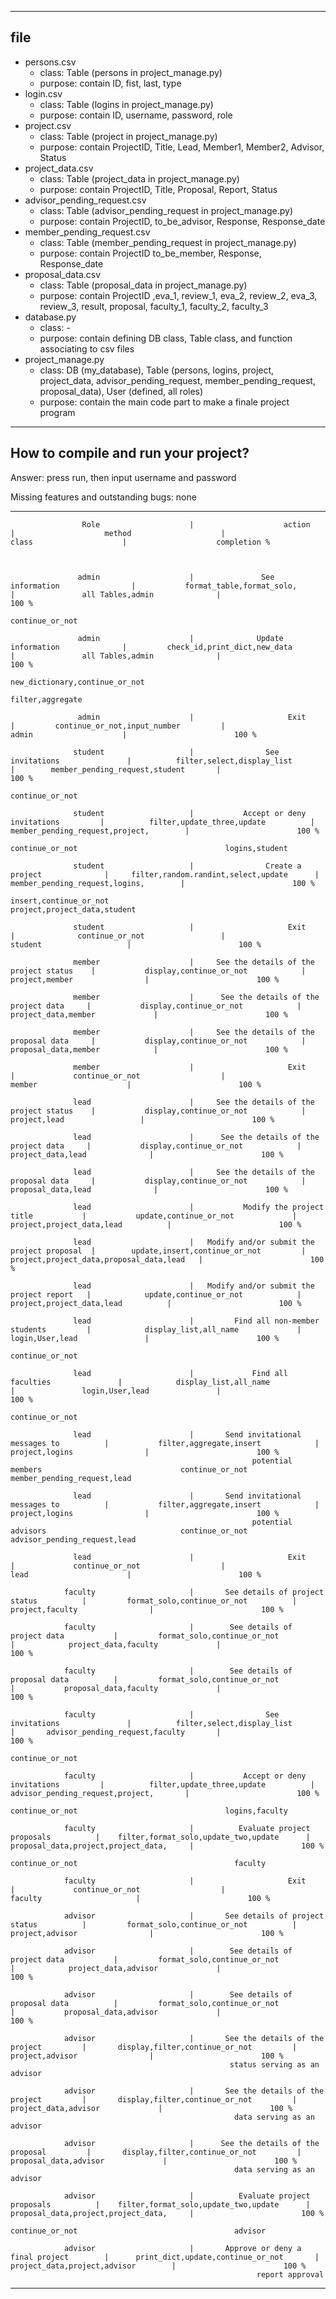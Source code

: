 
---

## file
  - persons.csv
      - class: Table (persons in project_manage.py)
      - purpose: contain ID, fist, last, type
  - login.csv
      - class: Table (logins in project_manage.py)
      - purpose: contain ID, username, password, role
  - project.csv
      - class: Table (project in project_manage.py)
      - purpose: contain ProjectID, Title, Lead, Member1, Member2, Advisor, Status
  - project_data.csv
      - class: Table (project_data in project_manage.py)
      - purpose: contain ProjectID, Title, Proposal, Report, Status
  - advisor_pending_request.csv
      - class: Table (advisor_pending_request in project_manage.py)
      - purpose: contain ProjectID, to_be_advisor, Response, Response_date
  - member_pending_request.csv
      - class: Table (member_pending_request in project_manage.py)
      - purpose: contain ProjectID to_be_member, Response, Response_date
  - proposal_data.csv
      - class: Table (proposal_data in project_manage.py)
      - purpose: contain ProjectID ,eva_1, review_1, eva_2, review_2, eva_3, review_3, result, proposal, faculty_1, faculty_2, faculty_3
  - database.py
      - class: -
      - purpose: contain defining DB class, Table class, and function associating to csv files
  - project_manage.py
      - class: DB (my_database), Table (persons, logins, project, project_data, advisor_pending_request, member_pending_request, proposal_data), User (defined, all roles)
      - purpose: contain the main code part to make a finale project program

---

## How to compile and run your project?
Answer: press run, then input username and password


Missing features and outstanding bugs: none

---

                    Role                    |                    action                    |                    method                    |                    class                    |                    completion %                    



                   admin                    |               See information                |           format_table,format_solo,          |               all Tables,admin              |                        100 %                    
                                                                                                           continue_or_not                                                                      

                   admin                    |              Update information              |         check_id,print_dict,new_data         |               all Tables,admin              |                        100 %
                                                                                                    new_dictionary,continue_or_not
                                                                                                          filter,aggregate

                   admin                    |                     Exit                     |         continue_or_not,input_number         |                    admin                    |                        100 %                   

                  student                   |                See invitations               |          filter,select,display_list          |        member_pending_request,student       |                        100 %                 
                                                                                                          continue_or_not        

                  student                   |           Accept or deny invitations         |          filter,update_three,update          |      member_pending_request,project,        |                        100 %                 
                                                                                                          continue_or_not                                 logins,student
 
                  student                   |                Create a project              |     filter,random.randint,select,update      |       member_pending_request,logins,        |                        100 %                 
                                                                                                       insert,continue_or_not                      project,project_data,student

                  student                   |                     Exit                     |              continue_or_not                 |                   student                   |                        100 %                   

                  member                    |     See the details of the project status    |           display,continue_or_not            |               project,member                |                        100 %                   

                  member                    |      See the details of the project data     |           display,continue_or_not            |             project_data,member             |                        100 %                  

                  member                    |     See the details of the proposal data     |           display,continue_or_not            |             proposal_data,member            |                        100 %                  

                  member                    |                     Exit                     |             continue_or_not                  |                   member                    |                        100 %                   

                  lead                      |     See the details of the project status    |           display,continue_or_not            |                project,lead                 |                        100 %                   

                  lead                      |      See the details of the project data     |           display,continue_or_not            |              project_data,lead              |                        100 %                  

                  lead                      |     See the details of the proposal data     |           display,continue_or_not            |             proposal_data,lead              |                        100 %                  

                  lead                      |           Modify the project title           |           update,continue_or_not             |          project,project_data,lead          |                        100 %                 

                  lead                      |   Modify and/or submit the project proposal  |        update,insert,continue_or_not         |   project,project_data,proposal_data,lead   |                        100 %                 

                  lead                      |   Modify and/or submit the  project report   |            update,continue_or_not            |          project,project_data,lead          |                        100 %              

                  lead                      |         Find all non-member students         |            display_list,all_name             |               login,User,lead               |                        100 %              
                                                                                                           continue_or_not                    

                  lead                      |             Find all faculties               |            display_list,all_name             |               login,User,lead               |                        100 %              
                                                                                                          continue_or_not                     

                  lead                      |       Send invitational messages to          |           filter,aggregate,insert            |               project,logins                |                        100 %              
                                                          potential members                               continue_or_not                           member_pending_request,lead

                  lead                      |       Send invitational messages to          |           filter,aggregate,insert            |               project,logins                |                        100 %              
                                                          potential advisors                              continue_or_not                          advisor_pending_request,lead

                  lead                      |                     Exit                     |             continue_or_not                  |                   lead                      |                        100 %                   

                faculty                     |       See details of project status          |         format_solo,continue_or_not          |              project,faculty                |                        100 %                   

                faculty                     |        See details of project data           |         format_solo,continue_or_not          |            project_data,faculty             |                        100 %                   

                faculty                     |        See details of proposal data          |         format_solo,continue_or_not          |           proposal_data,faculty             |                        100 %                   

                faculty                     |                See invitations               |          filter,select,display_list          |       advisor_pending_request,faculty       |                        100 %                 
                                                                                                          continue_or_not        

                faculty                     |           Accept or deny invitations         |          filter,update_three,update          |      advisor_pending_request,project,       |                        100 %                 
                                                                                                          continue_or_not                                 logins,faculty
 
                faculty                     |          Evaluate project proposals          |    filter,format_solo,update_two,update      |     proposal_data,project,project_data,     |                        100 %                   
                                                                                                          continue_or_not                                   faculty

                faculty                     |                     Exit                     |             continue_or_not                  |                 faculty                     |                        100 %                   

                advisor                     |       See details of project status          |         format_solo,continue_or_not          |              project,advisor                |                        100 %                   

                advisor                     |        See details of project data           |         format_solo,continue_or_not          |            project_data,advisor             |                        100 %                   

                advisor                     |        See details of proposal data          |         format_solo,continue_or_not          |           proposal_data,advisor             |                        100 %                   

                advisor                     |       See the details of the project         |       display,filter,continue_or_not         |              project,advisor                |                        100 %                   
                                                     status serving as an advisor

                advisor                     |       See the details of the project         |       display,filter,continue_or_not         |            project_data,advisor             |                        100 %                   
                                                      data serving as an advisor

                advisor                     |      See the details of the proposal         |       display,filter,continue_or_not         |           proposal_data,advisor             |                        100 %                   
                                                      data serving as an advisor

                advisor                     |          Evaluate project proposals          |    filter,format_solo,update_two,update      |     proposal_data,project,project_data,     |                        100 %                   
                                                                                                          continue_or_not                                   advisor

                advisor                     |       Approve or deny a final project        |      print_dict,update,continue_or_not       |         project_data,project,advisor        |                        100 %                   
                                                           report approval

---